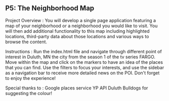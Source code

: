 P5: The Neighborhood Map
-------------------------

Project Overview :
You will develop a single page application featuring a map of your neighborhood or a neighborhood you would like to visit. You will then add additional functionality to this map including highlighted locations, third-party data about those locations and various ways to browse the content.

Instructions :
Run the index.html file and navigate through different point of interest in Duluth, MN the city from the season 1 of the tv series FARGO.
Move within the map and click on the markers to have an idea of the places that you can find. Use the filters to focus your interests, and use the sidebar as a navigation bar to receive more detailed news on the POI.
Don't forget to enjoy the experience!

Special thanks to :
Google places service
YP API
Duluth Bulldogs for suggesting the colour!